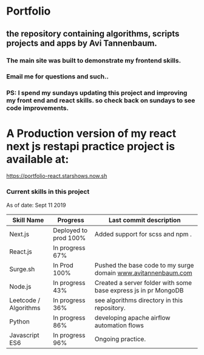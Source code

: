 # Portfolio

## the repository containing algorithms, scripts projects and apps by Avi Tannenbaum.
### The main site was built to demonstrate my frontend skills.
### Email me for questions and such..


### PS: I spend my sundays updating this project and improving my front end and react skills. so check back on sundays to see code improvements.

# A Production version of my react next js restapi practice project is available at:
https://portfolio-react.starshows.now.sh


### Current skills in this project



As of date: Sept 11 2019

Skill Name    | Progress        | Last commit description
------------- | -------------   | -------------------------
Next.js       | Deployed to prod 100% | Added support for scss and npm .
React.js      | In progress 67% |
Surge.sh      | In Prod 100%         | Pushed the base code to my surge domain www.avitannenbaum.com 
Node.js       | In progress 43%         | Created a server folder with some base express js in pr MongoDB       | Todo 0%         | Waiting to be integrated into the project 
Leetcode / Algorithms | In progress 36% | see algorithms directory in this repository. 
Python | In progress 86%| developing apache airflow automation flows  
Javascript ES6 | In progress 96% | Ongoing practice. 